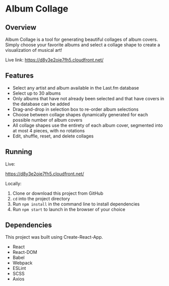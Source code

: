 
# Album Collage

## Overview
Album Collage is a tool for generating beautiful collages of album covers. Simply choose your favorite albums and select a collage shape to create a visualization of musical art!

Live link: https://d8y3e2oie7fh5.cloudfront.net/

## Features
* Select any artist and album available in the Last.fm database
* Select up to 30 albums
* Only albums that have not already been selected and that have covers in the database can be added
* Drag-and-drop in selection box to re-order album selections
* Choose between collage shapes dynamically generated for each possible number of album covers
* All collage shapes use the entirety of each album cover, segmented into at most 4 pieces, with no rotations
* Edit, shuffle, reset, and delete collages

## Running

Live:

https://d8y3e2oie7fh5.cloudfront.net/

Locally:
1. Clone or download this project from GitHub
2. ```cd``` into the project directory
3. Run ```npm install``` in the command line to install dependencies
4. Run ```npm start``` to launch in the browser of your choice

## Dependencies

This project was built using Create-React-App.

* React
* React-DOM
* Babel
* Webpack
* ESLint
* SCSS
* Axios
